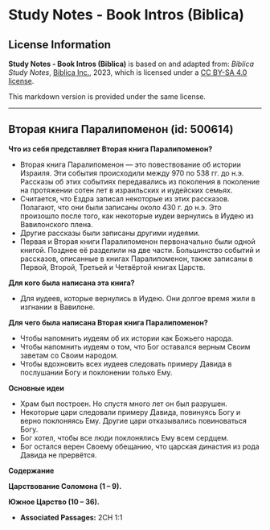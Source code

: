 # Study Notes - Book Intros (Biblica)

## License Information

**Study Notes - Book Intros (Biblica)** is based on and adapted from: _Biblica Study Notes_, [Biblica Inc.](https://www.biblica.com/), 2023, which is licensed under a [CC BY-SA 4.0 license](https://creativecommons.org/licenses/by-sa/4.0/legalcode.en).

This markdown version is provided under the same license.



--------------------------------

## Вторая книга Паралипоменон (id: 500614)

**Что из себя представляет Вторая книга Паралипоменон?**

* Вторая книга Паралипоменон — это повествование об истории Израиля. Эти события происходили между 970 по 538 гг. до н.э. Рассказы об этих событиях передавались из поколения в поколение на протяжении сотен лет в израильских и иудейских семьях.
* Считается, что Ездра записал некоторые из этих рассказов. Полагают, что они были записаны около 430 г. до н.э. Это произошло после того, как некоторые иудеи вернулись в Иудею из Вавилонского плена.
* Другие рассказы были записаны другими иудеями.
* Первая и Вторая книги Паралипоменон первоначально были одной книгой. Позднее её разделили на две части. Большинство событий и рассказов, описанные в книгах Паралипоменон, также записаны в Первой, Второй, Третьей и Четвёртой книгах Царств.

**Для кого была написана эта книга?**

* Для иудеев, которые вернулись в Иудею. Они долгое время жили в изгнании в Вавилоне.

**Для чего была написана Вторая книга Паралипоменон?**

* Чтобы напомнить иудеям об их истории как Божьего народа.
* Чтобы напомнить иудеям о том, что Бог оставался верным Своим заветам со Своим народом.
* Чтобы вдохновить всех иудеев следовать примеру Давида в послушании Богу и поклонении только Ему.

**Основные идеи**

* Храм был построен. Но спустя много лет он был разрушен.
* Некоторые цари следовали примеру Давида, повинуясь Богу и верно поклоняясь Ему. Другие цари отказывались повиноваться Богу.
* Бог хотел, чтобы все люди поклонялись Ему всем сердцем.
* Бог остался верен Своему обещанию, что царская династия из рода Давида не прервётся.

**Содержание**

**Царствование Соломона (1 – 9\).**

**Южное Царство (10 – 36\).**

* **Associated Passages:** 2CH 1:1

